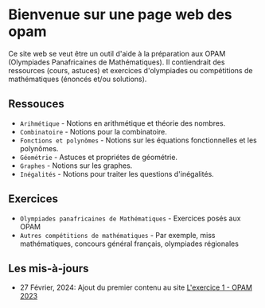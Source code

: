 # Bienvenue sur une page web des opam

Ce site web se veut être un outil d'aide à la préparation aux OPAM (Olympiades Panafricaines de Mathématiques).
Il contiendrait des ressources (cours, astuces) et exercices d'olympiades ou compétitions de mathématiques (énoncés et/ou solutions).

## Ressouces

* `Arihmétique` - Notions en arithmétique et théorie des nombres.
* `Combinatoire` - Notions pour la combinatoire.
* `Fonctions et polynômes` - Notions sur les équations fonctionnelles et les polynômes.
* `Géométrie` - Astuces et propriétes de géométrie.
* `Graphes` - Notions sur les graphes.
* `Inégalités` - Notions pour traiter les questions d'inégalités.

## Exercices

* `Olympiades panafricaines de Mathématiques` - Exercices posés aux OPAM
* `Autres compétitions de mathématiques` - Par exemple, miss mathématiques, concours général français, olympiades régionales

## Les mis-à-jours

* 27 Février, 2024: Ajout du premier contenu au site [L'exercice 1 - OPAM 2023](https://patrice-n.github.io/opam/opam/opam-2023/exercise-1)
